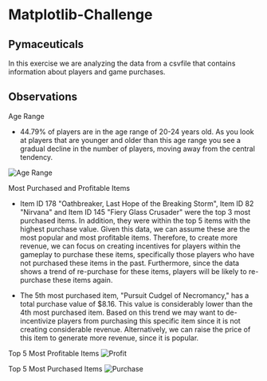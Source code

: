 # Matplotlib-Challenge

## Pymaceuticals 

In this exercise we are analyzing the data from a csvfile that contains information about players and game purchases.

## Observations

Age Range

* 44.79% of players are in the age range of 20-24 years old. As you look at players that are younger and older than this age range you see a gradual decline in the number of players, moving away from the central tendency.

![Age Range](images/image1.png)

Most Purchased and Profitable Items

* Item ID 178 "Oathbreaker, Last Hope of the Breaking Storm", Item ID 82 "Nirvana" and Item ID 145 "Fiery Glass Crusader" were the top 3 most purchased items. In addition, they were within the top 5 items with the highest purchase value. Given this data, we can assume these are the most popular and 
most profitable items. Therefore, to create more revenue, we can focus on creating incentives for players within the gameplay to purchase these items, specifically those players who have not purchased these items in the past. Furthermore, since the data shows a trend of re-purchase for these items, players
will be likely to re-purchase these items again.

* The 5th most purchased item, "Pursuit Cudgel of Necromancy," has a total purchase value of $8.16. This value is considerably lower than the 4th most purchased item. 
Based on this trend we may want to de-incentivize players from purchasing this specific item since it is not creating considerable revenue. Alternatively, we can raise the price of this item to generate more revenue, since it is popular. 

Top 5 Most Profitable Items
![Profit](images/image3.png)

Top 5 Most Purchased Items
![Purchase](images/image2.png)
